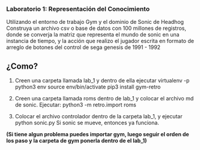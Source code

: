 ### Laboratorio 1: Representación del Conocimiento

Utilizando el entorno de trabajo Gym y el dominio de Sonic de Headhog
Construya un archivo csv o base de datos con 100 millones de registros, donde se converja la matriz que representa el mundo de sonic en una instancia de tiempo, y la acción que realizo el jugador escrita en formato de arreglo de botones del control de sega genesis de 1991 - 1992

## ¿Como?

1. Creen una carpeta llamada lab_1 y dentro de ella ejecutar
virtualenv -p python3 env
source env/bin/activate
pip3 install gym-retro
2. Creen una carpeta llamada roms dentro de lab_1 y colocar el archivo md de sonic. Ejecutar:
python3 -m retro.import roms

3. Colocar el archivo controlador dentro de la carpeta lab_1, y ejecutar
python sonic.py
Si sonic se mueve, entonces ya funciona.

__(Si tiene algun problema puedes importar gym, luego seguir el orden de los paso y la carpeta de gym ponerla dentro de el lab_1)__
